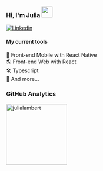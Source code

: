 ### Hi, I'm Julia <img src="https://media.giphy.com/media/hvRJCLFzcasrR4ia7z/giphy.gif" width="30" >

[![Linkedin](https://img.shields.io/badge/-LinkedIn-blue?style=flat&logo=Linkedin&logoColor=white&link=https://www.linkedin.com/in/julialmr/)](https://www.linkedin.com/in/julialmr/)

#### My current tools 
📲 Front-end Mobile with React Native  
🌎 Front-end Web with React    
🛠️ Typescript  
🧰 And more...  

### GitHub Analytics

<p> 
    <img src="https://github-readme-stats-eight-theta.vercel.app/api/top-langs/?username=julialambert&layout=compact&langs_count=8&theme=graywhite" alt="julialambert" height="165" />
 </p>
